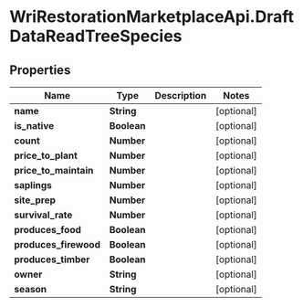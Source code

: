 # WriRestorationMarketplaceApi.DraftDataReadTreeSpecies

## Properties
Name | Type | Description | Notes
------------ | ------------- | ------------- | -------------
**name** | **String** |  | [optional] 
**is_native** | **Boolean** |  | [optional] 
**count** | **Number** |  | [optional] 
**price_to_plant** | **Number** |  | [optional] 
**price_to_maintain** | **Number** |  | [optional] 
**saplings** | **Number** |  | [optional] 
**site_prep** | **Number** |  | [optional] 
**survival_rate** | **Number** |  | [optional] 
**produces_food** | **Boolean** |  | [optional] 
**produces_firewood** | **Boolean** |  | [optional] 
**produces_timber** | **Boolean** |  | [optional] 
**owner** | **String** |  | [optional] 
**season** | **String** |  | [optional] 


